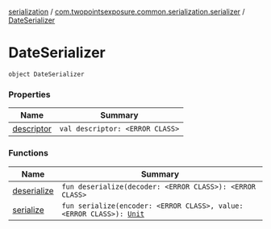 [serialization](../../index.md) / [com.twopointsexposure.common.serialization.serializer](../index.md) / [DateSerializer](./index.md)

# DateSerializer

`object DateSerializer`

### Properties

| Name | Summary |
|---|---|
| [descriptor](descriptor.md) | `val descriptor: <ERROR CLASS>` |

### Functions

| Name | Summary |
|---|---|
| [deserialize](deserialize.md) | `fun deserialize(decoder: <ERROR CLASS>): <ERROR CLASS>` |
| [serialize](serialize.md) | `fun serialize(encoder: <ERROR CLASS>, value: <ERROR CLASS>): `[`Unit`](https://kotlinlang.org/api/latest/jvm/stdlib/kotlin/-unit/index.html) |

